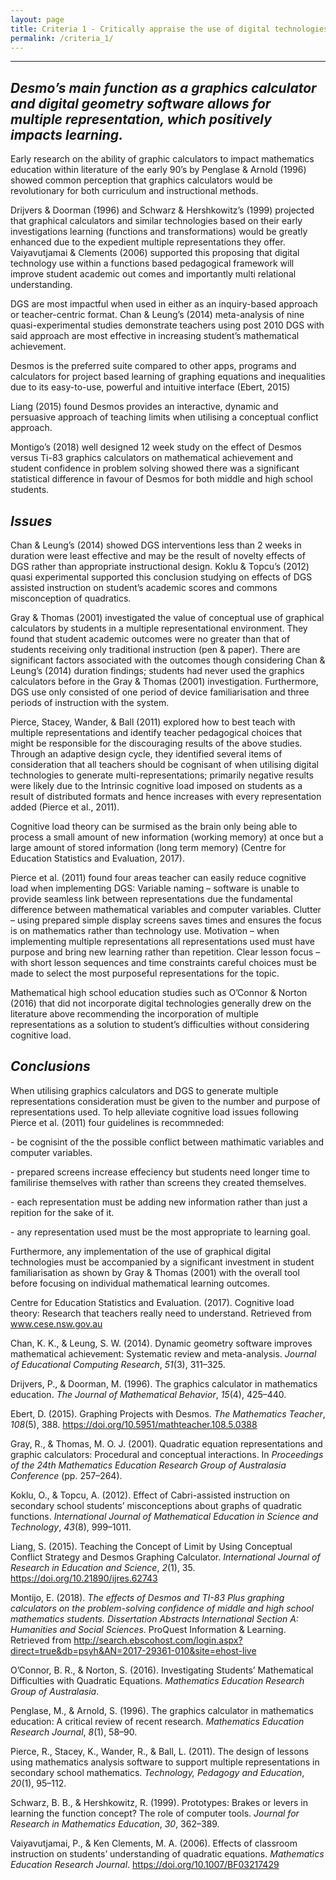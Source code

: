 ```yaml
---
layout: page
title: Criteria 1 - Critically appraise the use of digital technologies within a school context
permalink: /criteria_1/
---
```

----------------------------------------------------------------------------------------

## *Desmo’s main function as a graphics calculator and digital geometry software allows for multiple representation, which positively impacts learning.*

Early research on the ability of graphic calculators to impact mathematics
education within literature of the early 90’s by Penglase & Arnold (1996) showed
common perception that graphics calculators would be revolutionary for both
curriculum and instructional methods.

Drijvers & Doorman (1996) and Schwarz & Hershkowitz’s (1999) projected that
graphical calculators and similar technologies based on their early
investigations learning (functions and transformations) would be greatly
enhanced due to the expedient multiple representations they offer. Vaiyavutjamai
& Clements (2006) supported this proposing that digital technology use within a
functions based pedagogical framework will improve student academic out comes
and importantly multi relational understanding.

DGS are most impactful when used in either as an inquiry-based approach or
teacher-centric format. Chan & Leung’s (2014) meta-analysis of nine
quasi-experimental studies demonstrate teachers using post 2010 DGS with said
approach are most effective in increasing student’s mathematical achievement.

Desmos is the preferred suite compared to other apps, programs and calculators
for project based learning of graphing equations and inequalities due to its
easy-to-use, powerful and intuitive interface (Ebert, 2015)

Liang (2015) found Desmos provides an interactive, dynamic and persuasive
approach of teaching limits when utilising a conceptual conflict approach.

Montigo’s (2018) well designed 12 week study on the effect of Desmos versus
Ti-83 graphics calculators on mathematical achievement and student confidence in
problem solving showed there was a significant statistical difference in favour
of Desmos for both middle and high school students.

## *Issues*

Chan & Leung’s (2014) showed DGS interventions less than 2 weeks in duration
were least effective and may be the result of novelty effects of DGS rather than
appropriate instructional design. Koklu & Topcu’s (2012) quasi experimental
supported this conclusion studying on effects of DGS assisted instruction on
student’s academic scores and commons misconception of quadratics.

Gray & Thomas (2001) investigated the value of conceptual use of graphical
calculators by students in a multiple representational environment. They found
that student academic outcomes were no greater than that of students receiving
only traditional instruction (pen & paper). There are significant factors
associated with the outcomes though considering Chan & Leung’s (2014) duration
findings; students had never used the graphics calculators before in the Gray &
Thomas (2001) investigation. Furthermore, DGS use only consisted of one period
of device familiarisation and three periods of instruction with the system.

Pierce, Stacey, Wander, & Ball (2011) explored how to best teach with multiple
representations and identify teacher pedagogical choices that might be
responsible for the discouraging results of the above studies. Through an
adaptive design cycle, they identified several items of consideration that all
teachers should be cognisant of when utilising digital technologies to generate
multi-representations; primarily negative results were likely due to the
Intrinsic cognitive load imposed on students as a result of distributed formats
and hence increases with every representation added (Pierce et al., 2011).

Cognitive load theory can be surmised as the brain only being able to process a
small amount of new information (working memory) at once but a large amount of
stored information (long term memory) (Centre for Education Statistics and
Evaluation, 2017).

Pierce et al. (2011) found four areas teacher can easily reduce cognitive load
when implementing DGS: Variable naming – software is unable to provide seamless
link between representations due the fundamental difference between mathematical
variables and computer variables. Clutter – using prepared simple display
screens saves times and ensures the focus is on mathematics rather than
technology use. Motivation – when implementing multiple representations all
representations used must have purpose and bring new learning rather than
repetition. Clear lesson focus – with short lesson sequences and time
constraints careful choices must be made to select the most purposeful
representations for the topic.

Mathematical high school education studies such as O’Connor & Norton (2016) that
did not incorporate digital technologies generally drew on the literature above
recommending the incorporation of multiple representations as a solution to
student’s difficulties without considering cognitive load.

## *Conclusions*

When utilising graphics calculators and DGS to generate multiple representations
consideration must be given to the number and purpose of representations used.
To help alleviate cognitive load issues following Pierce et al. (2011) four
guidelines is recommneded:

\- be cognisint of the the possible conflict between mathimatic variables and
computer variables.

\- prepared screens increase effeciency but students need longer time to
familirise themselves with rather than screens they created themselves.

\- each representation must be adding new information rather than just a
repition for the sake of it.

\- any representation used must be the most appropriate to learning goal.

Furthermore, any implementation of the use of graphical digital technologies
must be accompanied by a significant investment in student familiarisation as
shown by Gray & Thomas (2001) with the overall tool before focusing on
individual mathematical learning outcomes.

Centre for Education Statistics and Evaluation. (2017). Cognitive load theory:
Research that teachers really need to understand. Retrieved from
www.cese.nsw.gov.au

Chan, K. K., & Leung, S. W. (2014). Dynamic geometry software improves
mathematical achievement: Systematic review and meta-analysis. *Journal of
Educational Computing Research*, *51*(3), 311–325.

Drijvers, P., & Doorman, M. (1996). The graphics calculator in mathematics
education. *The Journal of Mathematical Behavior*, *15*(4), 425–440.

Ebert, D. (2015). Graphing Projects with Desmos. *The Mathematics Teacher*,
*108*(5), 388. https://doi.org/10.5951/mathteacher.108.5.0388

Gray, R., & Thomas, M. O. J. (2001). Quadratic equation representations and
graphic calculators: Procedural and conceptual interactions. In *Proceedings of
the 24th Mathematics Education Research Group of Australasia Conference* (pp.
257–264).

Koklu, O., & Topcu, A. (2012). Effect of Cabri-assisted instruction on secondary
school students’ misconceptions about graphs of quadratic functions.
*International Journal of Mathematical Education in Science and Technology*,
*43*(8), 999–1011.

Liang, S. (2015). Teaching the Concept of Limit by Using Conceptual Conflict
Strategy and Desmos Graphing Calculator. *International Journal of Research in
Education and Science*, *2*(1), 35. https://doi.org/10.21890/ijres.62743

Montijo, E. (2018). *The effects of Desmos and TI-83 Plus graphing calculators
on the problem-solving confidence of middle and high school mathematics
students. Dissertation Abstracts International Section A: Humanities and Social
Sciences*. ProQuest Information & Learning. Retrieved from
http://search.ebscohost.com/login.aspx?direct=true&db=psyh&AN=2017-29361-010&site=ehost-live

O’Connor, B. R., & Norton, S. (2016). Investigating Students’ Mathematical
Difficulties with Quadratic Equations. *Mathematics Education Research Group of
Australasia*.

Penglase, M., & Arnold, S. (1996). The graphics calculator in mathematics
education: A critical review of recent research. *Mathematics Education Research
Journal*, *8*(1), 58–90.

Pierce, R., Stacey, K., Wander, R., & Ball, L. (2011). The design of lessons
using mathematics analysis software to support multiple representations in
secondary school mathematics. *Technology, Pedagogy and Education*, *20*(1),
95–112.

Schwarz, B. B., & Hershkowitz, R. (1999). Prototypes: Brakes or levers in
learning the function concept? The role of computer tools. *Journal for Research
in Mathematics Education*, *30*, 362–389.

Vaiyavutjamai, P., & Ken Clements, M. A. (2006). Effects of classroom
instruction on students’ understanding of quadratic equations. *Mathematics
Education Research Journal*. https://doi.org/10.1007/BF03217429
